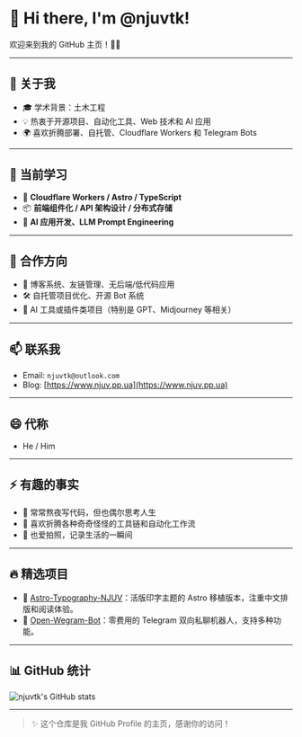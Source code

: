 # 👋 Hi there, I'm @njuvtk!

欢迎来到我的 GitHub 主页！👨‍💻

---

## 👀 关于我

- 🎓 学术背景：土木工程
- 💡 热衷于开源项目、自动化工具、Web 技术和 AI 应用
- 🌍 喜欢折腾部署、自托管、Cloudflare Workers 和 Telegram Bots

---

## 🌱 当前学习

- 🚀 **Cloudflare Workers / Astro / TypeScript**
- 📦 **前端组件化 / API 架构设计 / 分布式存储**
- 🤖 **AI 应用开发、LLM Prompt Engineering**

---

## 💞️ 合作方向

- 🤝 博客系统、友链管理、无后端/低代码应用
- 🛠️ 自托管项目优化、开源 Bot 系统
- 🧠 AI 工具或插件类项目（特别是 GPT、Midjourney 等相关）

---

## 📫 联系我

- Email: `njuvtk@outlook.com`
- Blog: [https://www.njuv.pp.ua](https://www.njuv.pp.ua)

---

## 😄 代称

- He / Him

---

## ⚡ 有趣的事实

- 🦉 常常熬夜写代码，但也偶尔思考人生
- 🧩 喜欢折腾各种奇奇怪怪的工具链和自动化工作流
- 📸 也爱拍照，记录生活的一瞬间

---

## 🔥 精选项目

- 🧾 [Astro-Typography-NJUV](https://github.com/njuvtk/astro-typography-njuv)：活版印字主题的 Astro 移植版本，注重中文排版和阅读体验。
- 🤖 [Open-Wegram-Bot](https://github.com/njuvtk/open-wegram-bot)：零费用的 Telegram 双向私聊机器人，支持多种功能。

---

## 📊 GitHub 统计

![njuvtk's GitHub stats](https://github-readme-stats.vercel.app/api?username=njuvtk&show_icons=true&theme=radical)

---

> ✨ 这个仓库是我 GitHub Profile 的主页，感谢你的访问！
